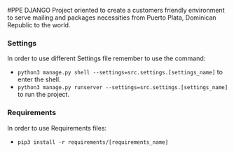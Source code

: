 #PPE DJANGO
Project oriented to create a customers friendly environment to serve mailing and packages necessities from Puerto Plata, Dominican Republic to the world.

### Settings
In order to use different Settings file remember to use the command:
* `python3 manage.py shell --settings=src.settings.[settings_name]` to enter the shell.
* `python3 manage.py runserver --settings=src.settings.[settings_name]` to run the project.

### Requirements
In order to use Requirements files:
* `pip3 install -r requirements/[requirements_name]`

